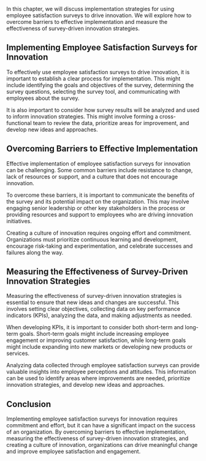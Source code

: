 
In this chapter, we will discuss implementation strategies for using employee satisfaction surveys to drive innovation. We will explore how to overcome barriers to effective implementation and measure the effectiveness of survey-driven innovation strategies.

Implementing Employee Satisfaction Surveys for Innovation
---------------------------------------------------------

To effectively use employee satisfaction surveys to drive innovation, it is important to establish a clear process for implementation. This might include identifying the goals and objectives of the survey, determining the survey questions, selecting the survey tool, and communicating with employees about the survey.

It is also important to consider how survey results will be analyzed and used to inform innovation strategies. This might involve forming a cross-functional team to review the data, prioritize areas for improvement, and develop new ideas and approaches.

Overcoming Barriers to Effective Implementation
-----------------------------------------------

Effective implementation of employee satisfaction surveys for innovation can be challenging. Some common barriers include resistance to change, lack of resources or support, and a culture that does not encourage innovation.

To overcome these barriers, it is important to communicate the benefits of the survey and its potential impact on the organization. This may involve engaging senior leadership or other key stakeholders in the process or providing resources and support to employees who are driving innovation initiatives.

Creating a culture of innovation requires ongoing effort and commitment. Organizations must prioritize continuous learning and development, encourage risk-taking and experimentation, and celebrate successes and failures along the way.

Measuring the Effectiveness of Survey-Driven Innovation Strategies
------------------------------------------------------------------

Measuring the effectiveness of survey-driven innovation strategies is essential to ensure that new ideas and changes are successful. This involves setting clear objectives, collecting data on key performance indicators (KPIs), analyzing the data, and making adjustments as needed.

When developing KPIs, it is important to consider both short-term and long-term goals. Short-term goals might include increasing employee engagement or improving customer satisfaction, while long-term goals might include expanding into new markets or developing new products or services.

Analyzing data collected through employee satisfaction surveys can provide valuable insights into employee perceptions and attitudes. This information can be used to identify areas where improvements are needed, prioritize innovation strategies, and develop new ideas and approaches.

Conclusion
----------

Implementing employee satisfaction surveys for innovation requires commitment and effort, but it can have a significant impact on the success of an organization. By overcoming barriers to effective implementation, measuring the effectiveness of survey-driven innovation strategies, and creating a culture of innovation, organizations can drive meaningful change and improve employee satisfaction and engagement.
